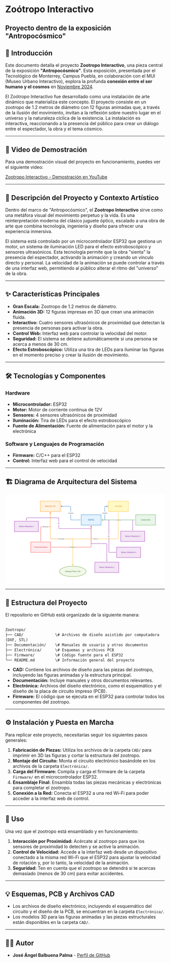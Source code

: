# Zoótropo Interactivo

## Proyecto dentro de la exposición "Antropocósmico"

## 📜 Introducción

Este documento detalla el proyecto **Zootropo Interactivo**, una pieza central de la exposición **"Antropocósmico"**. Esta exposición, presentada por el Tecnológico de Monterrey, Campus Puebla, en colaboración con el MUI (Museo Urbano Interactivo), explora la profunda **conexión entre el ser humano y el cosmos** en [Noviembre 2024](https://www.facebook.com/story.php?story_fbid=1110486777747822&id=100063595313118).

El Zoótropo Interactivo fue desarrollado como una instalación de arte dinámico que materializa este concepto. El proyecto consiste en un zootropo de 1.2 metros de diámetro con 12 figuras animadas que, a través de la ilusión del movimiento, invitan a la reflexión sobre nuestro lugar en el universo y la naturaleza cíclica de la existencia. La instalación es interactiva, reaccionando a la presencia del público para crear un diálogo entre el espectador, la obra y el tema cósmico.

---

## 🎥 Video de Demostración

Para una demostración visual del proyecto en funcionamiento, puedes ver el siguiente video:

[Zootropo Interactivo - Demostración en YouTube](https://www.youtube.com/watch?v=OpLJevnYXOU)

---

## 📄 Descripción del Proyecto y Contexto Artístico

Dentro del marco de "Antropocósmico", el **Zootropo Interactivo** sirve como una metáfora visual del movimiento perpetuo y la vida. Es una reinterpretación moderna del clásico juguete óptico, escalado a una obra de arte que combina tecnología, ingeniería y diseño para ofrecer una experiencia inmersiva.

El sistema está controlado por un microcontrolador ESP32 que gestiona un motor, un sistema de iluminación LED para el efecto estroboscópico y sensores ultrasónicos. Esta tecnología permite que la obra "sienta" la presencia del espectador, activando la animación y creando un vínculo directo y personal. La velocidad de la animación se puede controlar a través de una interfaz web, permitiendo al público alterar el ritmo del "universo" de la obra.

---

## ✨ Características Principales

- **Gran Escala:** Zootropo de 1.2 metros de diámetro.
- **Animación 3D:** 12 figuras impresas en 3D que crean una animación fluida.
- **Interactivo:** Cuatro sensores ultrasónicos de proximidad que detectan la presencia de personas para activar la obra.
- **Control Web:** Interfaz web para controlar la velocidad del motor.
- **Seguridad:** El sistema se detiene automáticamente si una persona se acerca a menos de 30 cm.
- **Efecto Estroboscópico:** Utiliza una tira de LEDs para iluminar las figuras en el momento preciso y crear la ilusión de movimiento.

---

## 🛠️ Tecnologías y Componentes

### Hardware

- **Microcontrolador:** ESP32
- **Motor:** Motor de corriente continua de 12V
- **Sensores:** 4 sensores ultrasónicos de proximidad
- **Iluminación:** Tira de LEDs para el efecto estroboscópico
- **Fuente de Alimentación:** Fuente de alimentación para el motor y la electrónica

### Software y Lenguajes de Programación

- **Firmware:** C/C++ para el ESP32
- **Control:** Interfaz web para el control de velocidad

---

## 🏗️ Diagrama de Arquitectura del Sistema

![alt text](diagramaSistema.png)

---

## 📁 Estructura del Proyecto

El repositorio en GitHub está organizado de la siguiente manera:

```

Zootropo/
├── CAD/              \# Archivos de diseño asistido por computadora (DXF, STL)
├── Documentación/    \# Manuales de usuario y otros documentos
├── Electrónica/      \# Esquemas y archivos PCB
├── Firmware/         \# Código fuente para el ESP32
└── README.md         \# Información general del proyecto

```

- **CAD:** Contiene los archivos de diseño para las piezas del zootropo, incluyendo las figuras animadas y la estructura principal.
- **Documentación:** Incluye manuales y otros documentos relevantes.
- **Electrónica:** Archivos del diseño electrónico, como el esquemático y el diseño de la placa de circuito impreso (PCB).
- **Firmware:** El código que se ejecuta en el ESP32 para controlar todos los componentes del zootropo.

---

## ⚙️ Instalación y Puesta en Marcha

Para replicar este proyecto, necesitarías seguir los siguientes pasos generales:

1.  **Fabricación de Piezas:** Utiliza los archivos de la carpeta `CAD/` para imprimir en 3D las figuras y cortar la estructura del zootropo.
2.  **Montaje del Circuito:** Monta el circuito electrónico basándote en los archivos de la carpeta `Electrónica/`.
3.  **Carga del Firmware:** Compila y carga el firmware de la carpeta `Firmware/` en el microcontrolador ESP32.
4.  **Ensamblaje Final:** Ensambla todas las piezas mecánicas y electrónicas para completar el zootropo.
5.  **Conexión a la Red:** Conecta el ESP32 a una red Wi-Fi para poder acceder a la interfaz web de control.

---

## 🚀 Uso

Una vez que el zootropo está ensamblado y en funcionamiento:

1.  **Interacción por Proximidad:** Acércate al zootropo para que los sensores de proximidad lo detecten y se active la animación.
2.  **Control de Velocidad:** Accede a la interfaz web desde un dispositivo conectado a la misma red Wi-Fi que el ESP32 para ajustar la velocidad de rotación y, por lo tanto, la velocidad de la animación.
3.  **Seguridad:** Ten en cuenta que el zootropo se detendrá si te acercas demasiado (menos de 30 cm) para evitar accidentes.

---

## 💡 Esquemas, PCB y Archivos CAD

- Los archivos de diseño electrónico, incluyendo el esquemático del circuito y el diseño de la PCB, se encuentran en la carpeta `Electrónica/`.
- Los modelos 3D para las figuras animadas y las piezas estructurales están disponibles en la carpeta `CAD/`.

---

## 👨‍💻 Autor

- **José Ángel Balbuena Palma** - [Perfil de GitHub](https://github.com/JoseBalbuena181096)
